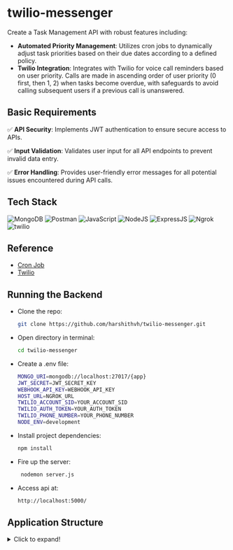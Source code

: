 # twilio-messenger

Create a Task Management API with robust features including:

  - **Automated Priority Management**: Utilizes cron jobs to dynamically adjust task priorities based on their due dates according to a defined policy.
  - **Twilio Integration**: Integrates with Twilio for voice call reminders based on user priority. Calls are made in ascending order of user priority (0 first, then 1, 2) when tasks become overdue, with safeguards        to avoid calling subsequent users if a previous call is unanswered.

## Basic Requirements

✅ **API Security**: Implements JWT authentication to ensure secure access to APIs.

✅ **Input Validation**: Validates user input for all API endpoints to prevent invalid data entry.

✅ **Error Handling**: Provides user-friendly error messages for all potential issues encountered during API calls.

## Tech Stack

![MongoDB](https://img.shields.io/badge/MongoDB-%234ea94b.svg?style=for-the-badge&logo=mongodb&logoColor=white)
![Postman](https://img.shields.io/badge/Postman-FF6C37?style=for-the-badge&logo=postman&logoColor=white)
![JavaScript](https://img.shields.io/badge/-JavaScript-%23F7DF1C?style=for-the-badge&logo=javascript&logoColor=000000&labelColor=%23F7DF1C&color=%23FFCE5A)
![NodeJS](https://img.shields.io/badge/node.js-6DA55F?style=for-the-badge&logo=node.js&logoColor=white)
![ExpressJS](https://img.shields.io/badge/Express%20js-000000?style=for-the-badge&logo=express&logoColor=white)
![Ngrok](https://img.shields.io/badge/ngrok-140648?style=for-the-badge&logo=Ngrok&logoColor=white)
![twilio](https://img.shields.io/badge/Twilio-F22F46?style=for-the-badge&logo=Twilio&logoColor=white)

## Reference

* [Cron Job](https://cron-job.org/en/)
* [Twilio](https://www.twilio.com/docs/voice)

## Running the Backend

- Clone the repo:
  
  ```bash
  git clone https://github.com/harshithvh/twilio-messenger.git
  
- Open directory in terminal:

  ```bash
  cd twilio-messenger

- Create a .env file:

  ```bash
  MONGO_URI=mongodb://localhost:27017/{app}
  JWT_SECRET=JWT_SECRET_KEY
  WEBHOOK_API_KEY=WEBHOOK_API_KEY
  HOST_URL=NGROK_URL
  TWILIO_ACCOUNT_SID=YOUR_ACCOUNT_SID
  TWILIO_AUTH_TOKEN=YOUR_AUTH_TOKEN
  TWILIO_PHONE_NUMBER=YOUR_PHONE_NUMBER
  NODE_ENV=development

- Install project dependencies:

  ```bash
  npm install

- Fire up the server:

  ```bash
   nodemon server.js

- Access api at:

  ```bash
  http://localhost:5000/

## Application Structure

<details>
  <summary>Click to expand!</summary>
    
- 📂`src`
    - 📂`config`
        - 📝`db.js`
    - 📂`controller`
        - 📝`subtask.controller.js`
        - 📝`task.controller.js`
        - 📝`user.controller.js`
    - 📂`cron`
        - 📝`makeCall.cron.js`
        - 📝`priority.cron.js`
     - 📂`middleware`
        - 📝`auth.middleware.js`
        - 📝`error.middleware.js`
        - 📝`webhookAuth.middleware.js`
     - 📂`models`
        - 📝`subtask.model.js`
        - 📝`task.model.js`
        - 📝`user.model.js`
     - 📂`routes`
        - 📝`subtask.routes.js`
        - 📝`task.routes.js`
        - 📝`user.routes.js`
        - 📝`webhook.routes.js`
     - 📂`utils`
        - 📝`generateJWT.util.js`
        - 📝`getPriority.util.js`
        - 📝`updateTask.util.js`
    - 📝`server.js(Entrypoint)`
